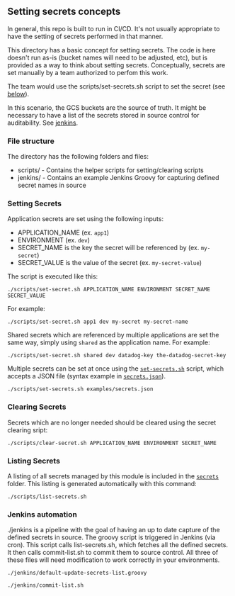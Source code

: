 ## Setting secrets concepts
In general, this repo is built to run in CI/CD. It's not usually appropriate to have the setting of secrets performed in that manner.

This directory has a basic concept for setting secrets. The code is here doesn't run as-is (bucket names will need to be adjusted, etc), but is provided as a way to think about setting secrets.
Conceptually, secrets are set manually by a team authorized to perfom this work. 

The team would use the scripts/set-secrets.sh script to set the secret (see [below](#setting-secrets)). 

In this scenario, the GCS buckets are the source of truth. It might be necessary to have a list of the secrets stored in source control for auditability. See [jenkins](#jenkins-automation). 

### File structure
The directory has the following folders and files:

- scripts/ - Contains the helper scripts for setting/clearing scripts
- jenkins/ - Contains an example Jenkins Groovy for capturing defined secret names in source 


### Setting Secrets
Application secrets are set using the following inputs:

- APPLICATION_NAME (ex. `app1`)
- ENVIRONMENT (ex. `dev`)
- SECRET_NAME is the key the secret will be referenced by (ex. `my-secret`)
- SECRET_VALUE is the value of the secret (ex. `my-secret-value`)

The script is executed like this:

```
./scripts/set-secret.sh APPLICATION_NAME ENVIRONMENT SECRET_NAME SECRET_VALUE
```

For example:
```
./scripts/set-secret.sh app1 dev my-secret my-secret-name
```

Shared secrets which are referenced by multiple applications are set the same way, simply using `shared` as the application name. For example:

```
./scripts/set-secret.sh shared dev datadog-key the-datadog-secret-key
```

Multiple secrets can be set at once using the [`set-secrets.sh`](./scripts/set-secrets.sh) script, which accepts a JSON file (syntax example in [`secrets.json`](./examples/secrets.json)).

```
./scripts/set-secrets.sh examples/secrets.json
```

### Clearing Secrets
Secrets which are no longer needed should be cleared using the secret clearing sript:

```
./scripts/clear-secret.sh APPLICATION_NAME ENVIRONMENT SECRET_NAME
```

### Listing Secrets
A listing of all secrets managed by this module is included in the [`secrets`](./secrets) folder. This listing is generated automatically with this command:

```
./scripts/list-secrets.sh
```

### Jenkins automation

./jenkins is a pipeline with the goal of having an up to date capture of the defined secrets in source. The groovy script is triggered in Jenkins (via cron).
This script calls list-secrets.sh, which fetches all the defined secrets. It then calls commit-list.sh to commit them to source control. All three of these files will need modification to work correctly in your environments. 

```
./jenkins/default-update-secrets-list.groovy
```

```
./jenkins/commit-list.sh
```